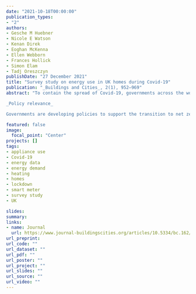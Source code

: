 ```yaml
---
date: "2021-10-18T00:00:00"
publication_types:
- "2"
authors:
- Gesche M Huebner
- Nicole E Watson
- Kenan Direk
- Eoghan McKenna
- Ellen Webborn
- Frances Hollick
- Simon Elam
- Tadj Oreszczyn
publishDate: "27 December 2021"
title: "Survey study on energy use in UK homes during Covid-19"
publication: "_Buildings and Cities_, 2(1), 952–969"
abstract: "To contain the spread of Covid-19, governments across the world imposed partial or complete lockdowns. National energy demand decreased in periods of lockdowns; however, as people spent more time at home, residential energy use likely increased. This paper reports the results of a UK survey study (N = 1016 participants) about their energy-use practices during the first lockdown in March 2020. The results indicated that self-reported heating behaviours did not substantially change during lockdown. Regarding appliance use, in particular the duration of usage for televisions and computing equipment has increased and has spread more over the day. Being less able to manage financially was correlated with a greater usage of the smart meter in-home display and a greater attempt to save energy was positively correlated with greater usage of the in-home display, though correlations were small. In summary, the results indicate that home energy-use behaviours, in particular around heating, did not change as much as might have been expected, which might at least partly be explained by the comparatively warm weather during the first lockdown. Corroborating the survey findings with actual energy data is the next essential step to understand findings in more detail.

_Policy relevance_

Governments are developing policies to support the transition to net zero. Covid-19 has accelerated the transition in behaviours such as home working which may result in a ‘new normal’ energy behaviour and will need to be taken account when planning for net zero. Insights into the changes in behaviour during lockdown indicate it would be oversimplified to assume that electricity and gas use have increased in all homes because of a stay-at-home order. Self-reported heating did not change, whereas electrical appliance usage increased. The sample composition of the household is important for understanding the energy implications. In this study, about half the households did not spend more time at home during lockdown as judged on their work status. In-home displays may support energy saving behaviour, particularly for those doing less well financially. Hence, promoting their use should be a key consideration when installing smart meters."

featured: false
image: 
  focal_point: "Center"
projects: []
tags: 
- appliance use
- Covid-19
- energy data
- energy demand
- heating
- homes
- lockdown
- smart meter
- survey study
- UK

slides: 
summary: 
links:
- name: Journal
  url: https://www.journal-buildingscities.org/articles/10.5334/bc.162/
url_preprint: 
url_code: ""
url_dataset: ""
url_pdf: ""
url_poster: ""
url_project: ""
url_slides: ""
url_source: ""
url_video: ""
---
```


